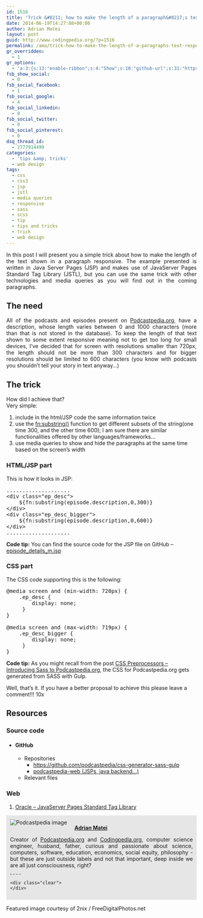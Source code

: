 ```yaml
---
id: 1516
title: 'Trick &#8211; how to make the length of a paragraph&#8217;s text responsive with media queries'
date: 2014-06-19T14:27:08+00:00
author: Adrian Matei
layout: post
guid: http://www.codingpedia.org/?p=1516
permalink: /ama/trick-how-to-make-the-length-of-a-paragraphs-text-responsive-with-media-queries/
gr_overridden:
  - 1
gr_options:
  - 'a:3:{s:13:"enable-ribbon";s:4:"Show";s:10:"github-url";s:31:"https://github.com/podcastpedia";s:11:"ribbon-type";i:10;}'
fsb_show_social:
  - 0
fsb_social_facebook:
  - 1
fsb_social_google:
  - 4
fsb_social_linkedin:
  - 0
fsb_social_twitter:
  - 0
fsb_social_pinterest:
  - 0
dsq_thread_id:
  - 2777914499
categories:
  - 'tips &amp; tricks'
  - web design
tags:
  - css
  - css3
  - jsp
  - jstl
  - media queries
  - responsive
  - sass
  - scss
  - tip
  - tips and tricks
  - trick
  - web design
---
```

<p style="text-align: justify;">
  In this post I will present you a simple trick about how to make the length of the text shown in a paragraph responsive. The example presented is written in Java Server Pages (JSP) and makes use of JavaServer Pages Standard Tag Library (JSTL), but you can use the same trick with other technologies and media queries as you will find out in the coming paragraphs.<!--more-->
</p>

<h2 style="text-align: justify;">
  The need
</h2>

<p style="text-align: justify;">
  All of the podcasts and episodes present on <a title="Podcastpedia.org, knowledge to go" href="http://www.podcastpedia.org" target="_blank">Podcastpedia.org</a>, have a description, whose length varies between 0 and 1000 characters (more than that is not stored in the database). To keep the length of that text shown to some extent responsive meaning not to get too long for small devices, I&#8217;ve decided that for screen with resolutions smaller than 720px, the length should not be more than 300 characters and for bigger resolutions should be limited to 600 characters (you know with podcasts you shouldn&#8217;t tell your story in text anyway&#8230;)
</p>

<h2 style="text-align: justify;">
  The trick
</h2>

<p style="text-align: justify;">
  How did I achieve that?<br /> Very simple:
</p>

  1. include in the html/JSP code the same information twice
  2. use the <a title="http://docs.oracle.com/javaee/5/jstl/1.1/docs/tlddocs/fn/substring.fn.html" href="http://docs.oracle.com/javaee/5/jstl/1.1/docs/tlddocs/fn/substring.fn.html" target="_blank">fn:substring()</a> function to get different subsets of the string(one time 300, and the other time 600); I am sure there are similar functionalities offered by other languages/frameworks&#8230;
  3. use media queries to show and hide the paragraphs at the same time based on the screen&#8217;s width

### HTML/JSP part

<p style="text-align: justify;">
  This is how it looks in JSP:
</p>

<pre class="lang:xhtml decode:true" title="Doubling the information in HTML">....................
&lt;div class="ep_desc"&gt;
	${fn:substring(episode.description,0,300)}
&lt;/div&gt;
&lt;div class="ep_desc_bigger"&gt;
	${fn:substring(episode.description,0,600)}
&lt;/div&gt;
....................</pre>

<p class="note_code">
  <strong>Code tip:</strong> You can find the source code for the JSP file on GitHub &#8211; <a title="https://github.com/podcastpedia/podcastpedia-web/blob/be94ceaeca9b0545602371b5f8862d3b5f397261/src/main/webapp/WEB-INF/jsp/episode/episode_details_m.jsp" href="https://github.com/podcastpedia/podcastpedia-web/blob/be94ceaeca9b0545602371b5f8862d3b5f397261/src/main/webapp/WEB-INF/jsp/episode/episode_details_m.jsp" target="_blank">episode_details_m.jsp</a>
</p>

### CSS part

The CSS code supporting this is the following:

<pre class="lang:css decode:true" title="Media queries in CSS">@media screen and (min-width: 720px) {
    .ep_desc {
		display: none;
	 }
}

@media screen and (max-width: 719px) {
    .ep_desc_bigger {
		display: none;
	 }
}</pre>

<p class="note_code">
  <strong>Code tip:</strong> As you might recall from the post <a title="http://www.codingpedia.org/ama/css-preprocessors-introducing-sass-to-podcastpedia-org/" href="http://www.codingpedia.org/ama/css-preprocessors-introducing-sass-to-podcastpedia-org/" target="_blank">CSS Preprocessors – Introducing Sass to Podcastpedia.org</a>, the CSS for Podcastpedia.org gets generated from SASS with Gulp.
</p>

Well, that&#8217;s it. If you have a better proposal to achieve this please leave a comment!!! 10x

## Resources

### <span id="41_Source_code">Source code</span>

  * #### GitHub

      * Repositories
          * <a style="color: #bc360a;" title="https://github.com/podcastpedia/css-generator-sass-gulp" href="https://github.com/podcastpedia/css-generator-sass-gulp" target="_blank">https://github.com/podcastpedia/css-generator-sass-gulp</a>
          * <a title="https://github.com/podcastpedia/podcastpedia-web" href="https://github.com/podcastpedia/podcastpedia-web" target="_blank">podcastpedia-web (JSPs, java backend&#8230;)</a>
      * Relevant files

### <span id="42_Web">Web</span>

  1. [Oracle &#8211; JavaServer Pages Standard Tag Library](http://www.oracle.com/technetwork/java/index-jsp-135995.html "http://www.oracle.com/technetwork/java/index-jsp-135995.html")

<div id="about_author" style="background-color: #e6e6e6; padding: 10px;">
  <img id="author_portrait" style="float: left; margin-right: 20px;" src="http://www.codingpedia.org/wp-content/uploads/2015/11/amacoder.png" alt="Podcastpedia image" />

  <p id="about_author_header">
    <strong><a href="http://www.codingpedia.org/author/ama/" target="_blank">Adrian Matei</a></strong>
  </p>

  <div id="author_details" style="text-align: justify;">
    Creator of <a title="Podcastpedia.org, knowledge to go" href="http://www.podcastpedia.org" target="_blank">Podcastpedia.org</a> and <a title="Codingpedia, sharing coding knowledge" href="http://www.codingpedia.org" target="_blank">Codingpedia.org</a>, computer science engineer, husband, father, curious and passionate about science, computers, software, education, economics, social equity, philosophy - but these are just outside labels and not that important, deep inside we are all just consciousness, right?
  </div>

  <div id="follow_social" style="clear: both;">
    <div id="social_logos">
      <a class="icon-googleplus" href="https://plus.google.com/+CodingpediaOrg" target="_blank"> </a> <a class="icon-twitter" href="https://twitter.com/codingpedia" target="_blank"> </a> <a class="icon-facebook" href="https://www.facebook.com/codingpedia" target="_blank"> </a> <a class="icon-linkedin" href="https://www.linkedin.com/company/codingpediaorg" target="_blank"> </a> <a class="icon-github" href="https://github.com/amacoder" target="_blank"> </a>
    </div>

    <div class="clear">
    </div>
  </div>
</div>

Featured image courtesy of 2nix / FreeDigitalPhotos.net
